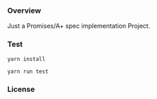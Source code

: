 ### Overview

Just a Promises/A+ spec implementation Project.


### Test
`yarn install`

`yarn run test`

### License